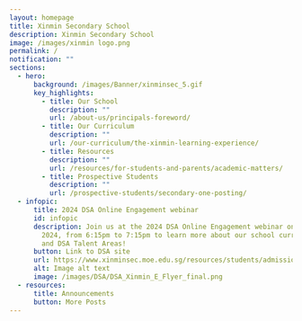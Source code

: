 ```yaml
---
layout: homepage
title: Xinmin Secondary School
description: Xinmin Secondary School
image: /images/xinmin logo.png
permalink: /
notification: ""
sections:
  - hero:
      background: /images/Banner/xinminsec_5.gif
      key_highlights:
        - title: Our School
          description: ""
          url: /about-us/principals-foreword/
        - title: Our Curriculum
          description: ""
          url: /our-curriculum/the-xinmin-learning-experience/
        - title: Resources
          description: ""
          url: /resources/for-students-and-parents/academic-matters/
        - title: Prospective Students
          description: ""
          url: /prospective-students/secondary-one-posting/
  - infopic:
      title: 2024 DSA Online Engagement webinar
      id: infopic
      description: Join us at the 2024 DSA Online Engagement webinar on Friday, 10 May
        2024, from 6:15pm to 7:15pm to learn more about our school curriculum
        and DSA Talent Areas!
      button: Link to DSA site
      url: https://www.xinminsec.moe.edu.sg/resources/students/admissions/direct-school-admission/
      alt: Image alt text
      image: /images/DSA/DSA_Xinmin_E_Flyer_final.png
  - resources:
      title: Announcements
      button: More Posts
---
```

